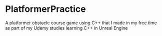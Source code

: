 # PlatformerPractice
A platformer obstacle course game using C++ that I made in my free time as part of my Udemy studies learning C++ in Unreal Engine
